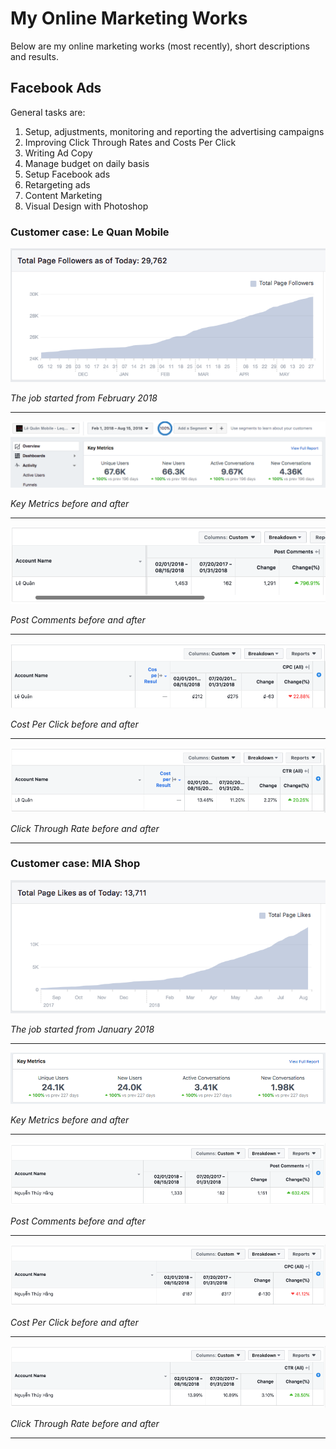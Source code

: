 # My Online Marketing Works

Below are my online marketing works (most recently), short descriptions and results. 


## Facebook Ads
General tasks are: 
1. Setup, adjustments, monitoring and reporting the advertising campaigns
2. Improving Click Through Rates and Costs Per Click
3. Writing Ad Copy
4. Manage budget on daily basis
5. Setup Facebook ads
6. Retargeting ads
7. Content Marketing
8. Visual Design with Photoshop

### Customer case: Le Quan Mobile 

![Like trend](https://raw.githubusercontent.com/vietdang7/Online-Marketing-Works/master/LeQuan_Likes.png)

_The job started from February 2018_

___

![Key Metrics](https://raw.githubusercontent.com/vietdang7/Online-Marketing-Works/master/LQ_Keymetrics.png)

_Key Metrics before and after_

___

![Post Comments](https://raw.githubusercontent.com/vietdang7/Online-Marketing-Works/master/LQ_PostComments.png)

_Post Comments before and after_

___

![CPC](https://raw.githubusercontent.com/vietdang7/Online-Marketing-Works/master/LQ_CPC.png)

_Cost Per Click before and after_

___

![CTR](https://raw.githubusercontent.com/vietdang7/Online-Marketing-Works/master/LQ_CTR.png)

_Click Through Rate before and after_

___




### Customer case: MIA Shop 

![Like trend](https://raw.githubusercontent.com/vietdang7/Online-Marketing-Works/master/MIA_likes.png)

_The job started from January 2018_

___

![Key Metrics](https://raw.githubusercontent.com/vietdang7/Online-Marketing-Works/master/MIA_KeyMetrics.png)

_Key Metrics before and after_

___

![Post Comments](https://raw.githubusercontent.com/vietdang7/Online-Marketing-Works/master/MIA_comments.png)

_Post Comments before and after_

___

![CPC](https://raw.githubusercontent.com/vietdang7/Online-Marketing-Works/master/MIA_CPC.png)

_Cost Per Click before and after_

___

![CTR](https://raw.githubusercontent.com/vietdang7/Online-Marketing-Works/master/MIA_CTR.png)

_Click Through Rate before and after_

___

